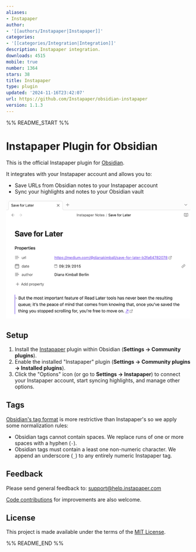```yaml
---
aliases:
- Instapaper
author:
- '[[authors/Instapaper|Instapaper]]'
categories:
- '[[categories/Integration|Integration]]'
description: Instapaper integration.
downloads: 4515
mobile: true
number: 1364
stars: 38
title: Instapaper
type: plugin
updated: '2024-11-16T23:42:07'
url: https://github.com/Instapaper/obsidian-instapaper
version: 1.1.3
---
```


%% README_START %%

# Instapaper Plugin for Obsidian

This is the official Instapaper plugin for [Obsidian](https://obsidian.md).

It integrates with your Instapaper account and allows you to:

- Save URLs from Obsidian notes to your Instapaper account
- Sync your highlights and notes to your Obsidian vault

<img src="https://raw.githubusercontent.com/Instapaper/obsidian-instapaper/HEAD/screenshot.png" width="640px"/>

## Setup

1. Install the [Instapaper](https://obsidian.md/plugins?id=instapaper) plugin within Obsidian (**Settings → Community plugins**).
2. Enable the installed "Instapaper" plugin (**Settings → Community plugins → Installed plugins**).
3. Click the "Options" icon (or go to **Settings → Instapaper**) to connect your Instapaper account, start syncing highlights, and manage other options.

## Tags

[Obsidian's tag format](https://help.obsidian.md/Editing+and+formatting/Tags#Tag+format) is more restrictive than Instapaper's so we apply some normalization rules:

- Obsidian tags cannot contain spaces. We replace runs of one or more spaces with a hyphen (`-`).
- Obsidian tags must contain a least one non-numeric character. We append an underscore (`_`) to any entirely numeric Instapaper tag.

## Feedback

Please send general feedback to: <support@help.instapaper.com>

[Code contributions](CONTRIBUTING.md) for improvements are also welcome.

## License

This project is made available under the terms of the [MIT License](LICENSE).


%% README_END %%